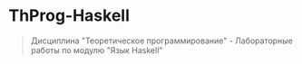 # ThProg-Haskell
> Дисциплина "Теоретическое программирование" - Лабораторные работы по модулю "Язык Haskell"
